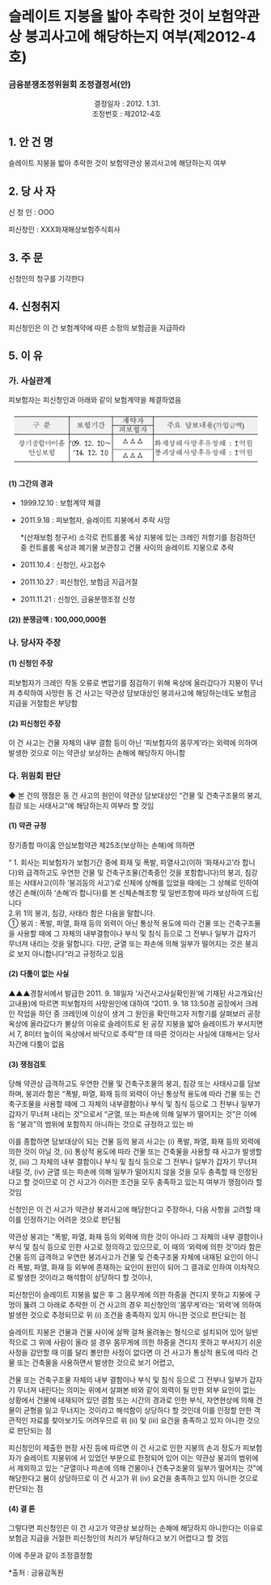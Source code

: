 # 슬레이트 지붕을 밟아 추락한 것이 보험약관상 붕괴사고에 해당하는지 여부(제2012-4호) 

### 금융분쟁조정위원회 조정결정서(안)

&nbsp;&nbsp;&nbsp;&nbsp;&nbsp;&nbsp;&nbsp;&nbsp;&nbsp;&nbsp; &nbsp;&nbsp;&nbsp;&nbsp;&nbsp;&nbsp;&nbsp;&nbsp;&nbsp;&nbsp; &nbsp;&nbsp;&nbsp;&nbsp;&nbsp;&nbsp;&nbsp;&nbsp;&nbsp;&nbsp; &nbsp;&nbsp;&nbsp;&nbsp;&nbsp;&nbsp;&nbsp;&nbsp;&nbsp;&nbsp;결정일자 : 2012. 1.31.<br>&nbsp;&nbsp;&nbsp;&nbsp;&nbsp;&nbsp;&nbsp;&nbsp;&nbsp;&nbsp; &nbsp;&nbsp;&nbsp;&nbsp;&nbsp;&nbsp;&nbsp;&nbsp;&nbsp;&nbsp; &nbsp;&nbsp;&nbsp;&nbsp;&nbsp;&nbsp;&nbsp;&nbsp;&nbsp;&nbsp; &nbsp;&nbsp;&nbsp;&nbsp;&nbsp;&nbsp;&nbsp;&nbsp;&nbsp;조정번호 : 제2012-4호

## 1. 안 건 명
슬레이트 지붕을 밟아 추락한 것이 보험약관상 붕괴사고에 해당하는지 여부 

## 2. 당 사 자 

신 청 인  : OOO

피신청인  : XXX화재해상보험주식회사

## 3. 주    문

신청인의 청구를 기각한다

## 4. 신청취지 

피신청인은 이 건 보험계약에 따른 소정의 보험금을 지급하라

##  5. 이   유 

### 가. 사실관계
 
피보험자는 피신청인과 아래와 같이 보험계약을 체결하였음

![alt image](https://raw.githubusercontent.com/aijinet/bodoc-claim-contents/master/contents/images/146_1.PNG)

<!--
구 분
보험기간
계약자
주요 담보내용(가입금액)
피보험자
장기종합마이홈
안심보험
‘09. 12. 10∼
‘14. 12. 10
△△△
화재상해사망후유장해 : 1억원
붕괴상해사망후유장해 : 1억원
△△△
-->
  
#### (1) 그간의 경과

* 1999.12.10 : 보험계약 체결

* 2011.9.18 : 피보험자, 슬레이트 지붕에서 추락 사망
    
    *(산재보험 청구서) 소각로 컨트롤룸 옥상 지붕에 있는 크레인 저항기를 점검하던 중 컨트롤룸 옥상과 폐기물 보관창고 건물 사이의 슬레이트 지붕으로 추락 

* 2011.10.4 : 신청인, 사고접수

* 2011.10.27 : 피신청인, 보험금 지급거절

* 2011.11.21 : 신청인, 금융분쟁조정 신청


#### (2)) 분쟁금액 : 100,000,000원

### 나. 당사자 주장 

#### (1) 신청인 주장 

피보험자가 크레인 작동 오류로 변압기를 점검하기 위해 옥상에 올라갔다가 지붕이 무너져 추락하여 사망한 동 건 사고는 약관상 담보대상인 붕괴사고에 해당하는데도 보험금 지급을 거절함은 부당함

#### (2) 피신청인 주장

이 건 사고는 건물 자체의 내부 결함 등이 아닌 ‘피보험자의 몸무게’라는 외력에 의하여 발생한 것으로 이는 약관상 보상하는 손해에 해당하지 아니함 

### 다. 위원회 판단

◆ 본 건의 쟁점은 동 건 사고의 원인이 약관상 담보대상인 “건물 및 건축구조물의 붕괴, 침강 또는 사태사고”에 해당하는지 여부라 할 것임

#### (1) 약관 규정

장기종합 마이홈 안심보험약관 제25조(보상하는 손해)에 의하면
    
“ 1. 회사는 피보험자가 보험기간 중에 화재 및 폭발, 파열사고(이하 ‘화재사고’라 합니다)와 급격하고도 우연한 건물 및 건축구조물(건축중인 것을 포함합니다)의 붕괴, 침강 또는 사태사고(이하 ‘붕괴등의 사고’)로 신체에 상해를 입었을 때에는 그 상해로 인하여 생긴 손해(이하 ‘손해’라 합니다)를 본 신체손해조항 및 일반조항에 따라 보상하여 드립니다<br>
2.위 1의 붕괴, 침강, 사태라 함은 다음을 말합니다.<br>
① 붕괴 : 폭발, 파열, 화재 등의 외력이 아닌 통상적 용도에 따라 건물 또는 건축구조물을 사용할 때에 그 자체의 내부결함이나 부식 및 침식 등으로 그 전부나 일부가 갑자기 무너져 내리는 것을 말합니다. 다만, 균열 또는 파손에 의해 일부가 떨어지는 것은 붕괴로 보지 아니합니다“라고 규정하고 있음<br>

#### (2) 다툼이 없는 사실

▲▲▲경찰서에서 발급한 2011. 9. 18일자 ‘사건사고사실확인원’에 기재된 사고개요(신고내용)에 따르면 피보험자의 사망원인에 대하여 “2011. 9. 18 13:50경 공장에서 크레인 작업을 하던 중 크레인에 이상이 생겨 그 원인을 확인하고자 저항기를 살펴보러 공장 옥상에 올라갔다가 불상의 이유로 슬레이트로 된 공장 지붕을 밟아 슬레이트가 부서지면서 7, 8미터 높이의 옥상에서 바닥으로 추락”한 데 따른 것이라는 사실에 대해서는 당사자간에 다툼이 없음

#### (3) 쟁점검토  

당해 약관상 급격하고도 우연한 건물 및 건축구조물의 붕괴, 침강 또는 사태사고를 담보하며, 붕괴라 함은 “폭발, 파열, 화재 등의 외력이 아닌 통상적 용도에 따라 건물 또는 건축구조물을 사용할 때에 그 자체의 내부결함이나 부식 및 침식 등으로 그 전부나 일부가 갑자기 무너져 내리는 것”으로서 “균열, 또는 파손에 의해 일부가 떨어지는 것”은 이에 동 “붕괴”의 범위에 포함하지 아니하는 것으로 규정하고 있는 바

이를 종합하면 담보대상이 되는 건물 등의 붕괴 사고는 (ⅰ) 폭발, 파열, 화재 등의 외력에 의한 것이 아닐 것, (ⅱ) 통상적 용도에 따라 건물 또는 건축물을 사용할 때 사고가 발생할 것, (ⅲ) 그 자체의 내부 결함이나 부식 및 침식 등으로 그 전부나 일부가 갑자기 무너져 내릴 것, (ⅳ) 균열 또는 파손에 의해 일부가 떨어지지 않을 것을 모두 충족할 때 인정된다고 할 것이므로 이 건 사고가 이러한 조건을 모두 충족하고 있는지 여부가 쟁점이라 할 것임

신청인은 이 건 사고가 약관상 붕괴사고에 해당한다고 주장하나, 다음 사항을 고려할 때 이를 인정하기는 어려운 것으로 판단됨

약관상 붕괴는 “폭발, 파열, 화재 등의 외력에 의한 것이 아니라 그 자체의 내부 결함이나 부식 및 침식 등으로 인한 사고로 정의하고 있으므로, 이 때의 ‘외력에 의한 것’이라 함은 건물 등의 급격하고 우연한 붕괴사고가 건물 및 건축구조물 자체에 내재된 요인이 아니라 폭발, 파열, 화재 등 외부에 존재하는 요인이 원인이 되어 그 결과로 인하여 이차적으로 발생한 것이라고 해석함이 상당하다 할 것이나,

피신청인이 슬레이트 지붕을 밟은 후 그 몸무게에 의한 하중을 견디지 못하고 지붕에 구멍이 뚫려 그 아래로 추락한 이 건 사고의 경우 피신청인의 ‘몸무게’라는 ‘외력’에 의하여 발생한 것으로 추정되므로 위 (ⅰ) 조건을 충족하지 있지 아니한 것으로 판단되는 점

슬레이트 지붕은 건물과 건물 사이에 살짝 걸쳐 올려놓는 형식으로 설치되어 있어 일반적으로 그 위에 사람이 올라 설 경우 몸무게에 의한 하중을 견디지 못하고 부서지기 쉬운 사정을 감안할 때 이를 달리 볼만한 사정이 없다면 이 건 사고가 통상적 용도에 따라 건물 또는 건축물을 사용하면서 발생한 것으로 보기 어렵고, 

건물 또는 건축구조물 자체의 내부 결함이나 부식 및 침식 등으로 그 전부나 일부가 갑자기 무너져 내린다는 의미는 위에서 살펴본 바와 같이 외력이 될 만한 외부 요인이 없는 상황에서 건물에 내재되어 있던 결함 또는 시간의 경과로 인한 부식, 자연현상에 의해 건물이 균형을 잃고 무너지는 것이라고 해석함이 상당하다 할 것인데 이를 인정할 만한 객관적인 자료를 찾아보기도 어려우므로 위 (ⅱ) 및 (ⅲ) 요건을 충족하고 있지 아니한 것으로 판단되는 점 
   
피신청인이 제출한 현장 사진 등에 따르면 이 건 사고로 인한 지붕의 손괴 정도가 피보험자가 슬레이트 지붕위에 서 있었던 부분으로 한정되어 있어 이는 약관상 붕괴의 범위에서 제외하고 있는 “균열이나 파손에 의해 건물이나 건축구조물의 일부가 떨어지는 것”에 해당한다고 봄이 상당하므로 이 건 사고가 위 (ⅳ) 요건을 충족하고 있지 아니한 것으로 판단되는 점


#### (4) 결 론   

그렇다면 피신청인은 이 건 사고가 약관상 보상하는 손해에 해당하지 아니한다는 이유로 보험금 지급을 거절한 피신청인의 처리가 부당하다고 보기 어렵다고 할 것임

이에 주문과 같이 조정결정함 

*출처 : 금융감독원

